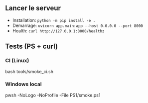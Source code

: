 ## Lancer le serveur

* Installation: `python -m pip install -e .`
* Demarrage: `uvicorn app.main:app --host 0.0.0.0 --port 8000`
* Health: `curl http://127.0.0.1:8000/healthz`

## Tests (PS + curl)

### CI (Linux)

bash tools/smoke_ci.sh

### Windows local

pwsh -NoLogo -NoProfile -File PS1/smoke.ps1
